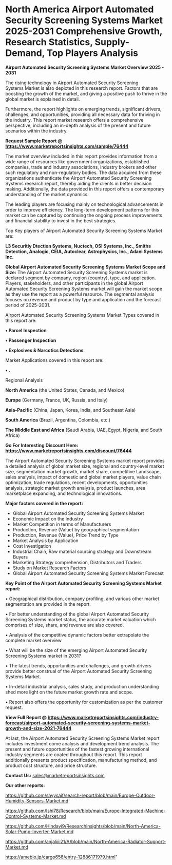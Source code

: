 # North America Airport Automated Security Screening Systems Market 2025-2031 Comprehensive Growth, Research Statistics, Supply-Demand,  Top Players Analysis

<Strong> Airport Automated Security Screening Systems Market Overview 2025 - 2031</strong>

The rising technology in Airport Automated Security Screening Systems Market is also depicted in this research report. Factors that are boosting the growth of the market, and giving a positive push to thrive in the global market is explained in detail.

Furthermore, the report highlights on emerging trends, significant drivers, challenges, and opportunities, providing all necessary data for thriving in the industry. This report market research offers a comprehensive perspective, including an in-depth analysis of the present and future scenarios within the industry.

<strong>Request Sample Report @ <a href=https://www.marketreportsinsights.com/sample/76444>https://www.marketreportsinsights.com/sample/76444</a></strong>

The market overview included in this report provides information from a wide range of resources like government organizations, established companies, trade and industry associations, industry brokers and other such regulatory and non-regulatory bodies. The data acquired from these organizations authenticate the Airport Automated Security Screening Systems research report, thereby aiding the clients in better decision making. Additionally, the data provided in this report offers a contemporary understanding of the market dynamics.

The leading players are focusing mainly on technological advancements in order to improve efficiency. The long-term development patterns for this market can be captured by continuing the ongoing process improvements and financial stability to invest in the best strategies.

Top Key players of Airport Automated Security Screening Systems Market are:

<strong>L3 Securitiy Dtection Systems, Nuctech, OSI Systems, Inc., Smiths Detection, Analogic, CEIA, Autoclear, Astrophysics, Inc., Adani Systems Inc.</strong>

<strong><b>Global Airport Automated Security Screening Systems Market Scope and Size:</b></strong>
The Airport Automated Security Screening Systems market is declared segment by company, region (country), type, and application. Players, stakeholders, and other participants in the global Airport Automated Security Screening Systems market will gain the market scope as they use the report as a powerful resource. The segmental analysis focuses on revenue and product by type and application and the forecast period of 2025-2031.

Airport Automated Security Screening Systems Market Types covered in this report are:

<strong>• Parcel Inspection

• Passenger Inspection

• Explosives & Narcotics Detections</strong>

Market Applications covered in this report are:

<strong>• .</strong> 

Regional Analysis

<strong>North America</strong> (the United States, Canada, and Mexico)

<strong>Europe</strong> (Germany, France, UK, Russia, and Italy)

<strong>Asia-Pacific</strong> (China, Japan, Korea, India, and Southeast Asia)

<strong>South America</strong> (Brazil, Argentina, Colombia, etc.)

<strong>The Middle East and Africa</strong> (Saudi Arabia, UAE, Egypt, Nigeria, and South Africa)

<strong>Go For Interesting Discount Here: <a href=https://www.marketreportsinsights.com/discount/76444>https://www.marketreportsinsights.com/discount/76444</a></strong>

The Airport Automated Security Screening Systems market report provides a detailed analysis of global market size, regional and country-level market size, segmentation market growth, market share, competitive Landscape, sales analysis, impact of domestic and global market players, value chain optimization, trade regulations, recent developments, opportunities analysis, strategic market growth analysis, product launches, area marketplace expanding, and technological innovations.

<strong><b>Major factors covered in the report:</b></strong>
<ul>
  <li>Global Airport Automated Security Screening Systems Market </li>
  <li>Economic Impact on the Industry</li>
  <li>Market Competition in terms of Manufacturers</li>
  <li>Production, Revenue (Value) by geographical segmentation</li>
  <li>Production, Revenue (Value), Price Trend by Type</li>
  <li>Market Analysis by Application</li>
  <li>Cost Investigation</li>
  <li>Industrial Chain, Raw material sourcing strategy and Downstream Buyers</li>
  <li>Marketing Strategy comprehension, Distributors and Traders</li>
  <li>Study on Market Research Factors</li>
  <li>Global Airport Automated Security Screening Systems Market Forecast</li>
</ul>

<strong><b>Key Point of the Airport Automated Security Screening Systems Market report:</b></strong>

• Geographical distribution, company profiling, and various other market segmentation are provided in the report.

• For better understanding of the global Airport Automated Security Screening Systems market status, the accurate market valuation which comprises of size, share, and revenue are also covered.

• Analysis of the competitive dynamic factors better extrapolate the complete market overview

• What will be the size of the emerging Airport Automated Security Screening Systems market in 2031?

• The latest trends, opportunities and challenges, and growth drivers provide better construal of the Airport Automated Security Screening Systems Market.

• In-detail industrial analysis, sales study, and production understanding shed more light on the future market growth rate and scope.

• Report also offers the opportunity for customization as per the customer request.

<strong><b>View Full Report @ <a href=https://www.marketreportsinsights.com/industry-forecast/airport-automated-security-screening-systems-market-growth-and-size-2021-76444>https://www.marketreportsinsights.com/industry-forecast/airport-automated-security-screening-systems-market-growth-and-size-2021-76444</a></b></strong>


At last, the Airport Automated Security Screening Systems Market report includes investment come analysis and development trend analysis. The present and future opportunities of the fastest growing international industry segments are coated throughout this report. This report additionally presents product specification, manufacturing method, and product cost structure, and price structure.

<strong>Contact Us:</strong>
sales@marketreportsinsights.com

<strong>Our other reports:</strong>

<a href=https://github.com/sayysaif/search-report/blob/main/Europe-Outdoor-Humidity-Sensors-Market.md>https://github.com/sayysaif/search-report/blob/main/Europe-Outdoor-Humidity-Sensors-Market.md</a>

<a href=https://github.com/Ishi78/Research/blob/main/Europe-Integrated-Machine-Control-Systems-Market.md>https://github.com/Ishi78/Research/blob/main/Europe-Integrated-Machine-Control-Systems-Market.md</a>

<a href=https://github.com/Hindavi9/Researchinsights/blob/main/North-America-Solar-Pump-Inverter-Market.md>https://github.com/Hindavi9/Researchinsights/blob/main/North-America-Solar-Pump-Inverter-Market.md</a>

<a href=https://github.com/anjaliiii21/A/blob/main/North-America-Radiator-Support-Market.md>https://github.com/anjaliiii21/A/blob/main/North-America-Radiator-Support-Market.md</a>

<a href=https://ameblo.jp/cargo656/entry-12886171979.html>https://ameblo.jp/cargo656/entry-12886171979.html</a>"
